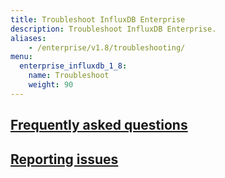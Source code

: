 ```yaml
---
title: Troubleshoot InfluxDB Enterprise
description: Troubleshoot InfluxDB Enterprise.
aliases:
    - /enterprise/v1.8/troubleshooting/
menu:
  enterprise_influxdb_1_8:
    name: Troubleshoot
    weight: 90
---
```


## [Frequently asked questions](/enterprise_influxdb/v1.8/troubleshooting/frequently_asked_questions/)

## [Reporting issues](/enterprise_influxdb/v1.8/troubleshooting/reporting-issues/)
